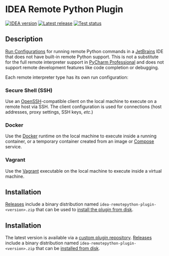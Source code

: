 # IDEA Remote Python Plugin

[![IDEA version][1]][7]
[![Latest release][2]][3]
[![Test status][4]][5]

## Description

<!-- This content is used by the Gradle IntelliJ Plugin. --> 
<!-- Plugin description -->

[Run Configurations][6] for running remote Python commands in a [JetBrains][7]
IDE that does not have built-in remote Python support. This is not a substitute 
for the full remote interpreter support in [PyCharm Professional][11] and does
not support remote development features like code completion or debugging.

Each remote interpreter type has its own run configuration:

### Secure Shell (SSH)

Use an [OpenSSH][8]-compatible client on the local machine to execute on a 
remote host via SSH. The client configuration is used for connections (host
addresses, proxy settings, SSH keys, *etc*.)

### Docker

Use the [Docker][9] runtime on the local machine to execute inside a running
container, or a temporary container created from an image or [Compose][13]
service.

### Vagrant

Use the [Vagrant][10] executable on the local machine to execute inside a 
virtual machine.



[6]: https://www.jetbrains.com/help/idea/run-debug-configuration.html
[7]: https://www.jetbrains.com
[8]: https://www.openssh.com
[9]: https://docker.com
[10]: https://vagrantup.com
[11]: https://www.jetbrains.com/pycharm
[13]: https://docs.docker.com/compose

<!-- Plugin description end -->

## Installation

[Releases][3] include a binary distribution named `idea-remotepython-plugin-<version>.zip` 
that can be used to [install the plugin from disk][12].

## Installation

The latest version is available via a [custom plugin repository][14]. [Releases][3]
include a binary distribution named `idea-remotepython-plugin-<version>.zip` that
can be [installed from disk][12].


[1]: https://img.shields.io/static/v1?label=IDEA&message=2022.1%2B&color=informational
[2]: https://img.shields.io/github/v/release/mdklatt/idea-remotepython-plugin?sort=semver
[3]: https://github.com/mdklatt/idea-remotepython-plugin/releases
[4]: https://github.com/mdklatt/idea-remotepython-plugin/actions/workflows/test.yml/badge.svg
[5]: https://github.com/mdklatt/idea-remotepython-plugin/actions/workflows/test.yml
[12]: https://www.jetbrains.com/help/idea/managing-plugins.html#install_plugin_from_disk
[14]: https://mdklatt.github.io/idea-plugin-repo

